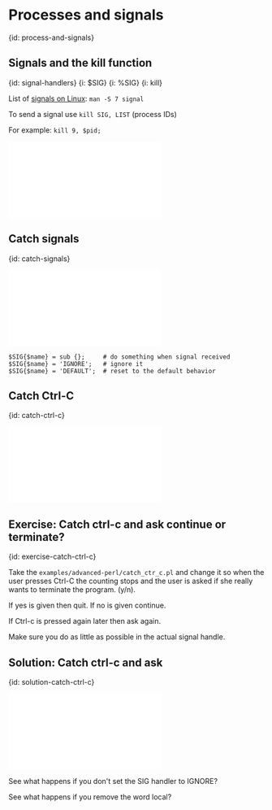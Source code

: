 # Processes and signals
{id: process-and-signals}

## Signals and the kill function
{id: signal-handlers}
{i: $SIG}
{i: %SIG}
{i: kill}

List of [signals on Linux](http://kernel.org/doc/man-pages/online/pages/man7/signal.7.html): `man -S 7 signal`

To send a signal use `kill SIG, LIST` (process IDs)

For example: `kill 9, $pid;`

![](examples/advanced-perl/signal.pl)

## Catch signals
{id: catch-signals}

![](examples/advanced-perl/catch_signals.pl)

```
$SIG{$name} = sub {};     # do something when signal received
$SIG{$name} = 'IGNORE';   # ignore it
$SIG{$name} = 'DEFAULT';  # reset to the default behavior
```


## Catch Ctrl-C
{id: catch-ctrl-c}

![](examples/advanced-perl/catch_ctr_c.pl)



## Exercise: Catch ctrl-c and ask continue or terminate?
{id: exercise-catch-ctrl-c}


Take the `examples/advanced-perl/catch_ctr_c.pl`
and change it so when the user presses Ctrl-C the counting
stops and the user is asked if she really wants
to terminate the program. (y/n).

If yes is given then quit. If no is given continue.

If Ctrl-c is pressed again later then ask again.

Make sure you do as little as possible in the actual signal handle.


## Solution: Catch ctrl-c and ask
{id: solution-catch-ctrl-c}

![](examples/advanced-perl/catch_ctr_c_confirm.pl)

See what happens if you don't set the SIG handler to IGNORE?


See what happens if you remove the word local?

